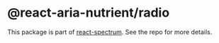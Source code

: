 # @react-aria-nutrient/radio

This package is part of [react-spectrum](https://github.com/adobe/react-spectrum). See the repo for more details.
